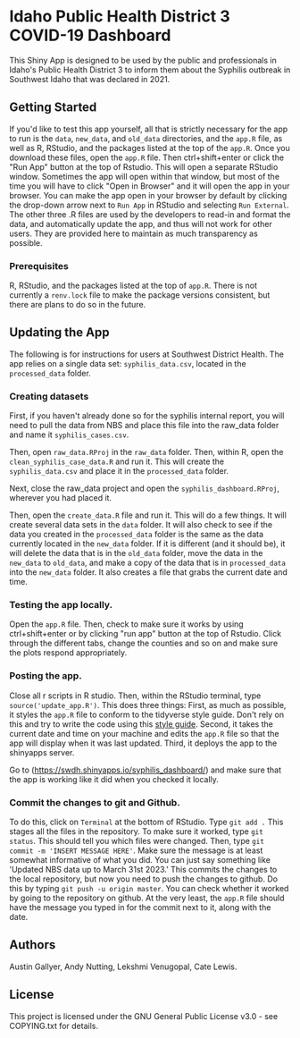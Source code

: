 # Idaho Public Health District 3 COVID-19 Dashboard

This Shiny App is designed to be used by the public and professionals in Idaho's Public Health District 3 to inform them about the Syphilis outbreak in Southwest Idaho that was declared in 2021.

## Getting Started

If you'd like to test this app yourself, all that is strictly necessary for the app to run is the `data`, `new_data`, and `old_data` directories, and the `app.R` file, as well as R, RStudio, and the packages listed at the top of the `app.R`. Once you download these files, open the `app.R` file. Then ctrl+shift+enter or click the "Run App" button at the top of Rstudio. This will open a separate RStudio window. Sometimes the app will open within that window, but most of the time you will have to click "Open in Browser" and it will open the app in your browser. You can make the app open in your browser by default by clicking the drop-down arrow next to `Run App` in RStudio and selecting `Run External`. The other three .R files are used by the developers to read-in and format the data, and automatically update the app, and thus will not work for other users. They are provided here to maintain as much transparency as possible.

### Prerequisites

R, RStudio, and the packages listed at the top of `app.R`. There is not currently a `renv.lock` file to make the package versions consistent, but there are plans to do so in the future.

## Updating the App

The following is for instructions for users at Southwest District Health. The app relies on a single data set: `syphilis_data.csv`, located in the `processed_data` folder.

### Creating datasets

First, if you haven't already done so for the syphilis internal report, you will need to pull the data from NBS and place this file into the raw_data folder and name it `syphilis_cases.csv`.

Then, open `raw_data.RProj` in the `raw_data` folder. Then, within R, open the `clean_syphilis_case_data.R` and run it. This will create the `syphilis_data.csv` and place it in the `processed_data` folder.

Next, close the raw_data project and open the `syphilis_dashboard.RProj`, wherever you had placed it.

Then, open the `create_data.R` file and run it. This will do a few things. It will create several data sets in the `data` folder. It will also check to see if the data you created in the `processed_data` folder is the same as the data currently located in the `new_data` folder. If it is different (and it should be), it will delete the data that is in the `old_data` folder, move the data in the `new_data` to `old_data`, and make a copy of the data that is in `processed_data` into the `new_data` folder. It also creates a file that grabs the current date and time.

### Testing the app locally.

Open the `app.R` file. Then, check to make sure it works by using ctrl+shift+enter or by clicking "run app" button at the top of Rstudio. Click through the different tabs, change the counties and so on and make sure the plots respond appropriately.

### Posting the app.

Close all r scripts in R studio. Then, within the RStudio terminal, type `source('update_app.R')`. This does three things: First, as much as possible, it styles the `app.R` file to conform to the tidyverse style guide. Don't rely on this and try to write the code using this [style guide](https://style.tidyverse.org/). Second, it takes the current date and time on your machine and edits the `app.R` file so that the app will display when it was last updated. Third, it deploys the app to the shinyapps server.

Go to (<https://swdh.shinyapps.io/syphilis_dashboard/>) and make sure that the app is working like it did when you checked it locally.

### Commit the changes to git and Github.

To do this, click on `Terminal` at the bottom of RStudio. Type `git add .` This stages all the files in the repository. To make sure it worked, type `git status`. This should tell you which files were changed. Then, type `git commit -m 'INSERT MESSAGE HERE'`. Make sure the message is at least somewhat informative of what you did. You can just say something like 'Updated NBS data up to March 31st 2023.' This commits the changes to the local repository, but now you need to push the changes to github. Do this by typing `git push -u origin master`. You can check whether it worked by going to the repository on github. At the very least, the `app.R` file should have the message you typed in for the commit next to it, along with the date.

## Authors

Austin Gallyer, Andy Nutting, Lekshmi Venugopal, Cate Lewis.

## License

This project is licensed under the GNU General Public License v3.0 - see COPYING.txt for details.
